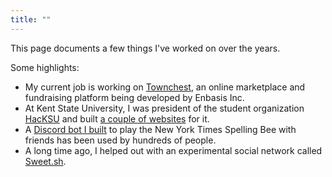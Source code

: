 ```yaml
---
title: ""
---
```


This page documents a few things I've worked on over the years.

Some highlights:

- My current job is working on [Townchest](#townchest), an online marketplace and fundraising platform being developed by Enbasis Inc.
- At Kent State University, I was president of the student organization [HacKSU](#hacksu-lessons) and built [a couple of websites](#khe-io) for it.
- A [Discord bot I built](#spelling-bee) to play the New York Times Spelling Bee with friends has been used by hundreds of people.
- A long time ago, I helped out with an experimental social network called [Sweet.sh](#sweet-sh).
